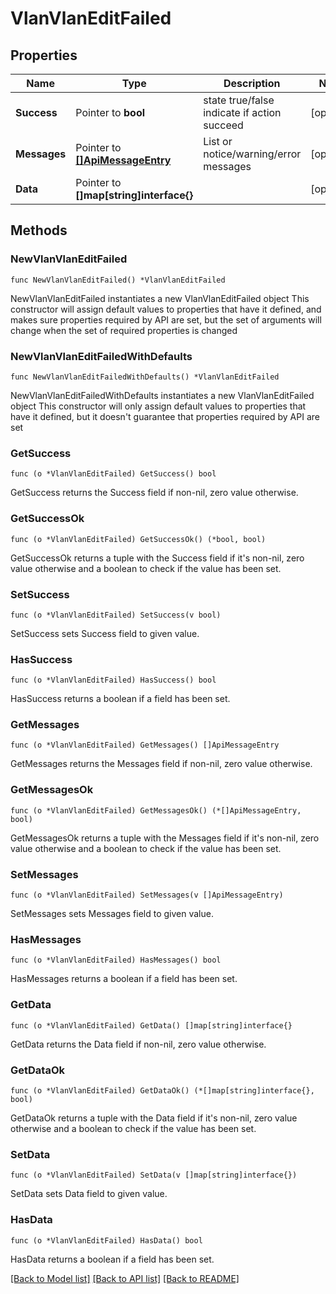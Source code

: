 # VlanVlanEditFailed

## Properties

Name | Type | Description | Notes
------------ | ------------- | ------------- | -------------
**Success** | Pointer to **bool** | state true/false indicate if action succeed | [optional] 
**Messages** | Pointer to [**[]ApiMessageEntry**](ApiMessageEntry.md) | List or notice/warning/error messages | [optional] 
**Data** | Pointer to **[]map[string]interface{}** |  | [optional] 

## Methods

### NewVlanVlanEditFailed

`func NewVlanVlanEditFailed() *VlanVlanEditFailed`

NewVlanVlanEditFailed instantiates a new VlanVlanEditFailed object
This constructor will assign default values to properties that have it defined,
and makes sure properties required by API are set, but the set of arguments
will change when the set of required properties is changed

### NewVlanVlanEditFailedWithDefaults

`func NewVlanVlanEditFailedWithDefaults() *VlanVlanEditFailed`

NewVlanVlanEditFailedWithDefaults instantiates a new VlanVlanEditFailed object
This constructor will only assign default values to properties that have it defined,
but it doesn't guarantee that properties required by API are set

### GetSuccess

`func (o *VlanVlanEditFailed) GetSuccess() bool`

GetSuccess returns the Success field if non-nil, zero value otherwise.

### GetSuccessOk

`func (o *VlanVlanEditFailed) GetSuccessOk() (*bool, bool)`

GetSuccessOk returns a tuple with the Success field if it's non-nil, zero value otherwise
and a boolean to check if the value has been set.

### SetSuccess

`func (o *VlanVlanEditFailed) SetSuccess(v bool)`

SetSuccess sets Success field to given value.

### HasSuccess

`func (o *VlanVlanEditFailed) HasSuccess() bool`

HasSuccess returns a boolean if a field has been set.

### GetMessages

`func (o *VlanVlanEditFailed) GetMessages() []ApiMessageEntry`

GetMessages returns the Messages field if non-nil, zero value otherwise.

### GetMessagesOk

`func (o *VlanVlanEditFailed) GetMessagesOk() (*[]ApiMessageEntry, bool)`

GetMessagesOk returns a tuple with the Messages field if it's non-nil, zero value otherwise
and a boolean to check if the value has been set.

### SetMessages

`func (o *VlanVlanEditFailed) SetMessages(v []ApiMessageEntry)`

SetMessages sets Messages field to given value.

### HasMessages

`func (o *VlanVlanEditFailed) HasMessages() bool`

HasMessages returns a boolean if a field has been set.

### GetData

`func (o *VlanVlanEditFailed) GetData() []map[string]interface{}`

GetData returns the Data field if non-nil, zero value otherwise.

### GetDataOk

`func (o *VlanVlanEditFailed) GetDataOk() (*[]map[string]interface{}, bool)`

GetDataOk returns a tuple with the Data field if it's non-nil, zero value otherwise
and a boolean to check if the value has been set.

### SetData

`func (o *VlanVlanEditFailed) SetData(v []map[string]interface{})`

SetData sets Data field to given value.

### HasData

`func (o *VlanVlanEditFailed) HasData() bool`

HasData returns a boolean if a field has been set.


[[Back to Model list]](../README.md#documentation-for-models) [[Back to API list]](../README.md#documentation-for-api-endpoints) [[Back to README]](../README.md)


